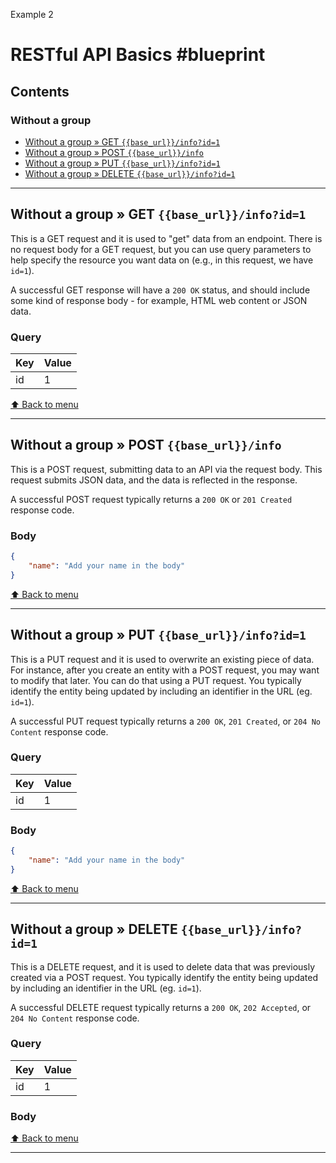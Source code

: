 Example 2

# RESTful API Basics #blueprint

## Contents

<a name="contents"></a>

### Without a group

- [Without a group » GET `{{base_url}}/info?id=1`](#without-a-group-get-base-url-info-id-1)
- [Without a group » POST `{{base_url}}/info`](#without-a-group-post-base-url-info)
- [Without a group » PUT `{{base_url}}/info?id=1`](#without-a-group-put-base-url-info-id-1)
- [Without a group » DELETE `{{base_url}}/info?id=1`](#without-a-group-delete-base-url-info-id-1)

---

<a name="without-a-group-get-base-url-info-id-1"></a>

## Without a group » GET `{{base_url}}/info?id=1`

This is a GET request and it is used to "get" data from an endpoint. There is no request body for a GET request, but you can use query parameters to help specify the resource you want data on (e.g., in this request, we have `id=1`).

A successful GET response will have a `200 OK` status, and should include some kind of response body - for example, HTML web content or JSON data.

### Query

| Key | Value |
|---|---|
| id | 1 |

[⬆ Back to menu](#contents)

---

<a name="without-a-group-post-base-url-info"></a>

## Without a group » POST `{{base_url}}/info`

This is a POST request, submitting data to an API via the request body. This request submits JSON data, and the data is reflected in the response.

A successful POST request typically returns a `200 OK` or `201 Created` response code.

### Body

```json
{
	"name": "Add your name in the body"
}
```
[⬆ Back to menu](#contents)

---

<a name="without-a-group-put-base-url-info-id-1"></a>

## Without a group » PUT `{{base_url}}/info?id=1`

This is a PUT request and it is used to overwrite an existing piece of data. For instance, after you create an entity with a POST request, you may want to modify that later. You can do that using a PUT request. You typically identify the entity being updated by including an identifier in the URL (eg. `id=1`).

A successful PUT request typically returns a `200 OK`, `201 Created`, or `204 No Content` response code.

### Query

| Key | Value |
|---|---|
| id | 1 |

### Body

```json
{
	"name": "Add your name in the body"
}
```
[⬆ Back to menu](#contents)

---

<a name="without-a-group-delete-base-url-info-id-1"></a>

## Without a group » DELETE `{{base_url}}/info?id=1`

This is a DELETE request, and it is used to delete data that was previously created via a POST request. You typically identify the entity being updated by including an identifier in the URL (eg. `id=1`).

A successful DELETE request typically returns a `200 OK`, `202 Accepted`, or `204 No Content` response code.

### Query

| Key | Value |
|---|---|
| id | 1 |

### Body

[⬆ Back to menu](#contents)

---

